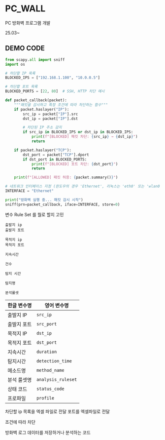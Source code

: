 # PC_WALL
PC 방화벽 프로그램 개발

25.03~

## DEMO CODE
```python
from scapy.all import sniff
import os

# 차단할 IP 목록
BLOCKED_IPS = ["192.168.1.100", "10.0.0.5"]

# 차단할 포트 목록
BLOCKED_PORTS = [22, 80]  # SSH, HTTP 차단 예시

def packet_callback(packet):
    """패킷을 감시하고 특정 조건에 따라 차단하는 함수"""
    if packet.haslayer("IP"):
        src_ip = packet["IP"].src
        dst_ip = packet["IP"].dst

        # 차단된 IP 주소 감지
        if src_ip in BLOCKED_IPS or dst_ip in BLOCKED_IPS:
            print(f"[BLOCKED] 패킷 차단: {src_ip} → {dst_ip}")
            return

    if packet.haslayer("TCP"):
        dst_port = packet["TCP"].dport
        if dst_port in BLOCKED_PORTS:
            print(f"[BLOCKED] 포트 차단: {dst_port}")
            return

    print(f"[ALLOWED] 패킷 허용: {packet.summary()}")

# 네트워크 인터페이스 지정 (윈도우의 경우 'Ethernet', 리눅스는 'eth0' 또는 'wlan0' 등)
INTERFACE = "Ethernet"  

print("방화벽 실행 중... 패킷 감시 시작")
sniff(prn=packet_callback, iface=INTERFACE, store=0)
```

변수 Rule Set 를 뭘로 할지 고민
```
출발지 ip
출발지 포트

목적지 ip
목적지 포트

지속시간

건수

탐지 시간

탐지명

분석룰셋
```
| 한글 변수명  | 영어 변수명         |
|------------|------------------|
| 출발지 IP   | `src_ip`        |
| 출발지 포트 | `src_port`      |
| 목적지 IP   | `dst_ip`        |
| 목적지 포트 | `dst_port`      |
| 지속시간   | `duration`      |
| 탐지시간   | `detection_time` |
| 메소드명   | `method_name`    |
| 분석 룰셋명 | `analysis_ruleset` |
| 상태 코드   | `status_code`   |
| 프로파일   | `profile`       |


차단할 ip 목록을 엑셀 파일로 전달
포트를 엑셀파일로 전달

조건에 따라 차단

방화벽 로그 데이터를 저장하거나 분석하는 코드
